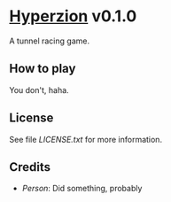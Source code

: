 
# [Hyperzion](https://github.com/kaadmy/hyperzion) v0.1.0

A tunnel racing game.

## How to play

You don't, haha.

## License

See file *LICENSE.txt* for more information.

## Credits

- *Person*: Did something, probably
